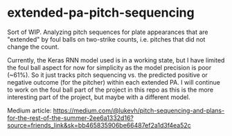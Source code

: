 # extended-pa-pitch-sequencing

Sort of WIP. Analyzing pitch sequences for plate appearances that are "extended" by foul balls on two-strike counts, i.e. pitches that did not change the count.

Currently, the Keras RNN model used is in a working state, but I have limited the foul ball aspect for now for simplicity as the model precision is poor (~61%). So it just tracks pitch sequencing vs. the predicted positive or negative outcome (for the pitcher) within each extended PA. I will continue to work on the foul ball part of the project in this repo as this is the more interesting part of the project, but maybe with a different model.

Medium article: https://medium.com/@lukevh/pitch-sequencing-and-plans-for-the-rest-of-the-summer-2ee6a1332d16?source=friends_link&sk=bb465835906be66487ef2a1d3f4ea52c